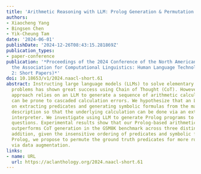 ```yaml
---
title: 'Arithmetic Reasoning with LLM: Prolog Generation & Permutation'
authors:
- Xiaocheng Yang
- Bingsen Chen
- Yik-Cheung Tam
date: '2024-06-01'
publishDate: '2024-12-26T08:43:15.281869Z'
publication_types:
- paper-conference
publication: '*Proceedings of the 2024 Conference of the North American Chapter of
  the Association for Computational Linguistics: Human Language Technologies (Volume
  2: Short Papers)*'
doi: 10.18653/v1/2024.naacl-short.61
abstract: Instructing large language models (LLMs) to solve elementary school math
  problems has shown great success using Chain of Thought (CoT). However, the CoT
  approach relies on an LLM to generate a sequence of arithmetic calculations which
  can be prone to cascaded calculation errors. We hypothesize that an LLM should focus
  on extracting predicates and generating symbolic formulas from the math problem
  description so that the underlying calculation can be done via an external code
  interpreter. We investigate using LLM to generate Prolog programs to solve mathematical
  questions. Experimental results show that our Prolog-based arithmetic problem-solving
  outperforms CoT generation in the GSM8K benchmark across three distinct LLMs. In
  addition, given the insensitive ordering of predicates and symbolic formulas in
  Prolog, we propose to permute the ground truth predicates for more robust LLM training
  via data augmentation.
links:
- name: URL
  url: https://aclanthology.org/2024.naacl-short.61
---
```

